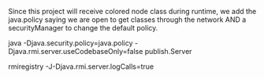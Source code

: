 Since this project will receive colored node class during runtime, we add the java.policy saying we are open to get classes through the network AND a securityManager to change the default policy. 


 java -Djava.security.policy=java.policy -Djava.rmi.server.useCodebaseOnly=false publish.Server
 
 rmiregistry -J-Djava.rmi.server.logCalls=true